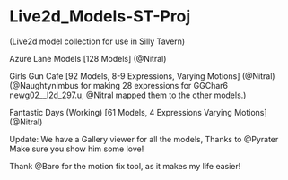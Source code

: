 # Live2d_Models-ST-Proj
(Live2d model collection for use in Silly Tavern)

Azure Lane Models [128 Models] (@Nitral)

Girls Gun Cafe [92 Models, 8-9 Expressions, Varying Motions] (@Nitral) (@Naughtynimbus for making 28 expressions for GGChar6 newg02__l2d_297.u,  @Nitral mapped them to the other models.)

Fantastic Days (Working) [61 Models, 4 Expressions Varying Motions] (@Nitral)

Update: We have a Gallery viewer for all the models, Thanks to @Pyrater Make sure you show him some love!

Thank @Baro for the motion fix tool, as it makes my life easier!
